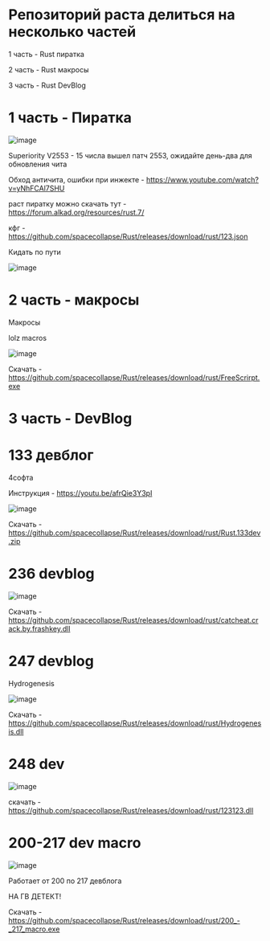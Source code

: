 # Репозиторий раста делиться на несколько частей
1 часть - Rust пиратка

2 часть - Rust макросы

3 часть - Rust DevBlog



# 1 часть - Пиратка



![image](https://github.com/spacecollapse/Rust/assets/53594431/df4ac9ae-7417-4280-8351-95e9ef758e81)




Superiority V2553 - 15 числа вышел патч 2553, ожидайте день-два для обновления чита

Обход античита, ошибки при инжекте - https://www.youtube.com/watch?v=yNhFCAl7SHU

раст пиратку можно скачать тут - https://forum.alkad.org/resources/rust.7/

кфг - https://github.com/spacecollapse/Rust/releases/download/rust/123.json

Кидать по пути 

![image](https://github.com/spacecollapse/Rust/assets/53594431/e40631bb-579b-4f93-a6fd-ca8ceabf4faa)


# 2 часть - макросы

Макросы

lolz macros


![image](https://user-images.githubusercontent.com/53594431/198866425-51e7510c-8dba-4ea6-9f5f-b81f99863b05.png)


Скачать - https://github.com/spacecollapse/Rust/releases/download/rust/FreeScrirpt.exe

# 3 часть - DevBlog

# 133 девблог

4софта

Инструкция - https://youtu.be/afrQie3Y3pI 

![image](https://user-images.githubusercontent.com/53594431/198866468-f9fea422-5284-4198-9be1-39be3e7cd507.png)

Скачать - https://github.com/spacecollapse/Rust/releases/download/rust/Rust.133dev.zip


# 236 devblog 

![image](https://github.com/spacecollapse/Rust/assets/53594431/880a4bcf-ace8-4866-ad77-33c3fc5a0d13)


Скачать - https://github.com/spacecollapse/Rust/releases/download/rust/catcheat.crack.by.frashkey.dll


# 247 devblog

Hydrogenesis

![image](https://user-images.githubusercontent.com/53594431/214524142-11c0e58a-7f80-414d-9503-40e3e6d4380d.png)



Скачать - https://github.com/spacecollapse/Rust/releases/download/rust/Hydrogenesis.dll


# 248 dev


![image](https://cdn.discordapp.com/attachments/1062700360080310362/1067770717267054602/image.png)

скачать - https://github.com/spacecollapse/Rust/releases/download/rust/123123.dll

# 200-217 dev macro

![image](https://user-images.githubusercontent.com/53594431/217713475-0d3b6628-bdfb-44cc-af24-e8a1cd4aeb0a.png)


Работает от 200 по 217 девблога

НА ГВ ДЕТЕКТ!

Скачать - https://github.com/spacecollapse/Rust/releases/download/rust/200_-_217_macro.exe
